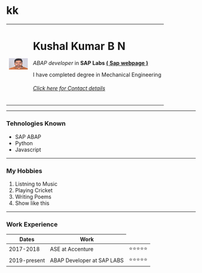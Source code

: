 # kk
<!DOCTYPE html>
<html>
  <head>
    <meta charset="utf-8">
    <title>Kush Site</title>

  </head>
  <body>
    <table cellspacing = "20">
      <tr>
        <td><img src="pic.jpg" width="50px" height="30px"></td>
        <td>
          <h1>Kushal Kumar B N</h1>
          <p><em>ABAP developer</em> in <strong>SAP Labs   <a href ="https://www.sap.com/india/index.html">   ( Sap webpage )</a></strong></p>
          <p>I have completed degree in Mechanical Engineering</p>
          <h6><a href ="contact.html">Click here for Contact details</a></h6>
        </td>
      </tr>
    </table>
    <hr size = "5" noshade>
    <h3>Tehnologies Known</h3>
    <ul>
      <li>SAP ABAP</li>
      <li>Python</li>
      <li>Javascript</li>
    </ul>
    <hr>
    <h3>My Hobbies</h3>
    <ol type="1">
      <li>Listning to Music</li>
      <li>Playing Cricket</li>
      <li>Writing Poems</li>
      <li>Show like this </li>
    </ol>
    <hr>
    <h3>Work Experience</h3>
    <table>
      <thead>
        <tr>
          <th>Dates</th>
          <th>Work</th>
        </tr>
      </thead>
      <tr>
        <td>2017-2018</td>
        <td>ASE at Accenture</td>
        <td>⭐⭐⭐⭐⭐</td>
      </tr>
      <tr>
        <td>2019-present</td>
        <td>ABAP Developer at SAP LABS</td>
        <td>⭐⭐⭐⭐⭐</td>
      </tr>
    </table>

  </body>
</html>
